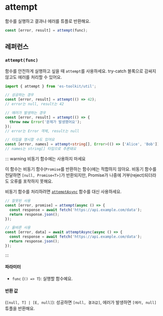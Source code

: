 # attempt

함수를 실행하고 결과나 에러를 튜플로 반환해요.

```typescript
const [error, result] = attempt(func);
```

## 레퍼런스

### `attempt(func)`

함수를 안전하게 실행하고 싶을 때 `attempt`를 사용하세요. try-catch 블록으로 감싸지 않고도 에러를 처리할 수 있어요.

```typescript
import { attempt } from 'es-toolkit/util';

// 성공하는 경우
const [error, result] = attempt(() => 42);
// error는 null, result는 42

// 에러가 발생하는 경우
const [error, result] = attempt(() => {
  throw new Error('문제가 발생했어요');
});
// error는 Error 객체, result는 null

// 타입을 명시할 수도 있어요
const [error, names] = attempt<string[], Error>(() => ['Alice', 'Bob']);
// names는 string[] 타입으로 추론돼요
```

::: warning 비동기 함수에는 사용하지 마세요

이 함수는 비동기 함수(`Promise`를 반환하는 함수)에는 적합하지 않아요. 비동기 함수를 전달하면 `[null, Promise<T>]`가 반환되지만, Promise가 나중에 거부(reject)되더라도 오류를 포착하지 못해요.

비동기 함수를 처리하려면 [`attemptAsync`](./attemptAsync.md) 함수를 대신 사용하세요.

```typescript
// 잘못된 사용
const [error, promise] = attempt(async () => {
  const response = await fetch('https://api.example.com/data');
  return response.json();
});

// 올바른 사용
const [error, data] = await attemptAsync(async () => {
  const response = await fetch('https://api.example.com/data');
  return response.json();
});
```

:::

#### 파라미터

- `func` (`() => T`): 실행할 함수예요.

#### 반환 값

(`[null, T] | [E, null]`): 성공하면 `[null, 결과값]`, 에러가 발생하면 `[에러, null]` 튜플을 반환해요.
